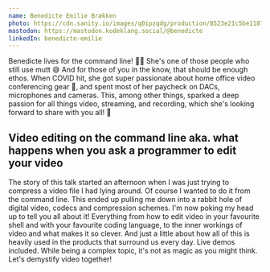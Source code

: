 ```yaml
---
name: Benedicte Emilie Brækken
photo: https://cdn.sanity.io/images/q0ipzqdg/production/8523e21c5be118751445958789434e96daa6ae20-3333x3333.jpg
mastodon: https://mastodon.kodeklang.social/@benedicte
linkedIn: benedicte-emilie
---
```


Benedicte lives for the command line! 👩‍💻 She's one of those people who still use mutt 😅 And for those of you in the know, that should be enough ethos. When COVID hit, she got super passionate about home office video conferencing gear 🎥, and spent most of her paycheck on DACs, microphones and cameras. This, among other things, sparked a deep passion for all things video, streaming, and recording, which she's looking forward to share with you all! 🎉

## Video editing on the command line aka. what happens when you ask a programmer to edit your video

The story of this talk started an afternoon when I was just trying to compress a video file I had lying around. Of course I wanted to do it from the command line. This ended up pulling me down into a rabbit hole of digital video, codecs and compression schemes. I'm now poking my head up to tell you all about it! Everything from how to edit video in your favourite shell and with your favourite coding language, to the inner workings of video and what makes it so clever. And just a little about how all of this is heavily used in the products that surround us every day. Live demos included. While being a complex topic, it's not as magic as you might think. Let's demystify video together!
